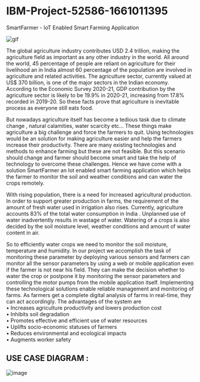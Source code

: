 # IBM-Project-52586-1661011395
SmartFarmer - IoT Enabled Smart Farming Application

![gif](https://blog.hcltechsw.com/wp-content/uploads/2020/06/iot_1.gif)

The global agriculture industry contributes USD 2.4 trillion, making the agriculture field as important as any other industry in the world. All around the world, 45 percentage of people are reliant on agriculture for their livelihood an in India almost 60 percentage of the population are involved in agriculture and related activities. The agriculture sector, currently valued at US$ 370 billion, is one of the major sectors in the Indian economy. According to the Economic Survey 2020-21, GDP contribution by the agriculture sector is likely to be 19.9% in 2020-21, increasing from 17.8% recorded in 2019-20. So these facts prove that agriculture is inevitable process as everyone still eats food. <br />

But nowadays agriculture itself has become a tedious task due to climate change , natural calamities, water scarcity etc… These things make agriculture a big challenge and force the farmers to quit. Using technologies would be an solution for making agriculture easier and help the farmers increase their productivity. There are many existing technologies and methods to enhance farming but these are not feasible. But this scenario should change and farmer should become smart and take the help of technology to overcome these challenges. Hence we have come with a solution SmartFarmer an Iot enabled smart farming application which helps the farmer to   monitor the soil and weather conditions and can water the crops remotely.<br />

With rising population, there is a need for increased agricultural production. In order to support greater production in farms, the requirement of the amount of fresh  water used in irrigation also rises. Currently, agriculture  accounts 83% of the total water consumption in India . Unplanned use of water inadvertently results in wastage of water. Watering of a crops is also decided by the soil moisture level, weather conditions and amount of water content in air.

So to efficiently water crops we need to monitor the soil moisture, temperature and humidity. In our project we accomplish the task of monitoring these parameter by deploying various sensors and farmers can monitor all the sensor parameters by using a web or mobile application even if the farmer is not near his field. They can make the decision whether to water the crop or postpone it by monitoring the sensor parameters and controlling the motor pumps from the mobile application itself.
Implementing these technological solutions enable reliable management and monitoring of farms. As farmers get a complete digital analysis of farms in real-time, they can act accordingly. The advantages of the system are <br />
•	Increases agriculture productivity and lowers production cost <br />
•	Inhibits soil degradation <br />
•	Promotes effective and efficient use of water resources <br />
•	Uplifts socio-economic statuses of farmers <br />
•	Reduces environmental and ecological impacts <br />
•	Augments worker safety <br />

## USE CASE DIAGRAM :

![image](https://user-images.githubusercontent.com/58044483/192590689-cf22807d-135d-4748-a1b6-efc29698497d.png)
